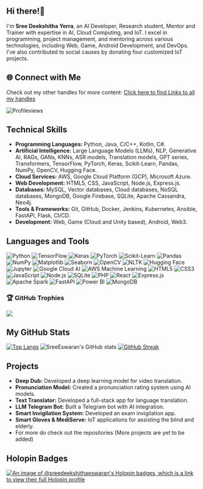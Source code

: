 ## Hi there!👋
I'm **Sree Deekshitha Yerra**, an AI Developer, Research student, Mentor and Trainer with expertise in AI, Cloud Computing, and IoT. I excel in programming, project management, and mentoring across various technologies, including Web, Game, Android Development, and DevOps. I've also contributed to social causes by donating four customized IoT projects.

## 🌐 Connect with Me
Check out my other handles for more content: [Click here to find Links to all my handles](https://linktr.ee/SreeEswaran) 

<!--Do Check out my other handles too!! [Here's the link](https:linktr.ee/SreeEswaran) 
<!--![Profile views](https://shields.io/badge/dynamic/json?color=green&label=Profile%20views&query=value&url=https://api.github.com/repos/SreeEswaran/SreeEswaran/views)-->

<!--![Profile views](http://hits.dwyl.com/SreeEswaran/SreeEswaran.svg)-->

![Profileviews](https://komarev.com/ghpvc/?username=SreeEswaran&label=Profile%20views&color=blue&style=for-the-badge)

<!--
## Professional Experience
- **AI and ML Intern**
  - Enligence Technologies
  - Specializing in project leadership and model development.
- **Research Intern**
  - Enligence Technologies
  - Contributing to innovative AI technologies.
- **ECELL Ambassador**
  - Coincient.ai
  - Showcasing marketing expertise and leadership skills.

## Leadership Experience
- **Android Co-Lead**
  - Google Developer Student Clubs VITB
  - Leading Android development projects.
- **Women Techmakers Member**
  - Providing mentorship and attending industry events.
- **Google Developer Groups Member**
  - Enhancing technical skills and networking.-->

## Technical Skills
- **Programming Languages:** Python, Java, C/C++, Kotlin, C#.
- **Artificial Intelligence:** Large Language Models (LLMs), NLP, Generative AI, RAGs, GANs, KNNs, ASR models, Translation models, GPT series, Transformers, TensorFlow, PyTorch, Keras, Scikit-Learn, Pandas, NumPy, OpenCV,  Hugging Face.
- **Cloud Services:** AWS, Google Cloud Platform (GCP), Microsoft Azure.
- **Web Development:** HTML5, CSS, JavaScript, Node.js, Express.js.
- **Databases:** MySQL, Vector databases, Cloud databases, NoSQL databases, MongoDB, Google Firebase, SQLite, Apache Cassandra, Neo4j.
- **Tools & Frameworks:** Git, GitHub, Docker, Jenkins, Kubernetes, Ansible, FastAPI, Flask, CI/CD.
- **Development:** Web, Game (Cloud and Unity based), Android, Web3.

<!--
## Languages and Tools
![JavaScript](https://img.shields.io/badge/-JavaScript-F7DF1E?style=flat-square&logo=javascript&logoColor=black)
![Python](https://img.shields.io/badge/-Python-3776AB?style=flat-square&logo=python&logoColor=white)
![Java](https://img.shields.io/badge/-Java-007396?style=flat-square&logo=java&logoColor=white)
![C++](https://img.shields.io/badge/-C++-00599C?style=flat-square&logo=c%2B%2B&logoColor=white)-->

## Languages and Tools

![Python](https://img.shields.io/badge/Python-3776AB?style=for-the-badge&logo=python&logoColor=white)
![TensorFlow](https://img.shields.io/badge/TensorFlow-FF6F00?style=for-the-badge&logo=tensorflow&logoColor=white)
![Keras](https://img.shields.io/badge/Keras-D00000?style=for-the-badge&logo=keras&logoColor=white)
![PyTorch](https://img.shields.io/badge/PyTorch-EE4C2C?style=for-the-badge&logo=pytorch&logoColor=white)
![Scikit-Learn](https://img.shields.io/badge/Scikit--Learn-F7931E?style=for-the-badge&logo=scikit-learn&logoColor=white)
![Pandas](https://img.shields.io/badge/Pandas-150458?style=for-the-badge&logo=pandas&logoColor=white)
![NumPy](https://img.shields.io/badge/NumPy-013243?style=for-the-badge&logo=numpy&logoColor=white)
![Matplotlib](https://img.shields.io/badge/Matplotlib-11557C?style=for-the-badge&logo=matplotlib&logoColor=white)
![Seaborn](https://img.shields.io/badge/Seaborn-3776AB?style=for-the-badge&logo=python&logoColor=white)
![OpenCV](https://img.shields.io/badge/OpenCV-5C3EE8?style=for-the-badge&logo=opencv&logoColor=white)
![NLTK](https://img.shields.io/badge/NLTK-3A76F0?style=for-the-badge&logo=python&logoColor=white)
![Hugging Face](https://img.shields.io/badge/Hugging%20Face-FFAA00?style=for-the-badge&logo=hugging-face&logoColor=black)
![Jupyter](https://img.shields.io/badge/Jupyter-F37626?style=for-the-badge&logo=jupyter&logoColor=white)
![Google Cloud AI](https://img.shields.io/badge/Google%20Cloud%20AI-4285F4?style=for-the-badge&logo=google-cloud&logoColor=white)
![AWS Machine Learning](https://img.shields.io/badge/AWS%20Machine%20Learning-FF9900?style=for-the-badge&logo=amazon-aws&logoColor=white)
![HTML5](https://img.shields.io/badge/HTML5-E34F26?style=for-the-badge&logo=html5&logoColor=white)
![CSS3](https://img.shields.io/badge/CSS3-1572B6?style=for-the-badge&logo=css3&logoColor=white)
![JavaScript](https://img.shields.io/badge/JavaScript-F7DF1E?style=for-the-badge&logo=javascript&logoColor=black)
![Node.js](https://img.shields.io/badge/Node.js-339933?style=for-the-badge&logo=nodedotjs&logoColor=white)
![SQLite](https://img.shields.io/badge/SQLite-003B57?style=for-the-badge&logo=sqlite&logoColor=white)
![PHP](https://img.shields.io/badge/PHP-777BB4?style=for-the-badge&logo=php&logoColor=white)
![React](https://img.shields.io/badge/React-61DAFB?style=for-the-badge&logo=react&logoColor=black)
![Express.js](https://img.shields.io/badge/Express.js-000000?style=for-the-badge&logo=express&logoColor=white)
![Apache Spark](https://img.shields.io/badge/Apache%20Spark-E25A1C?style=for-the-badge&logo=apache-spark&logoColor=white)
![FastAPI](https://img.shields.io/badge/FastAPI-009688?style=for-the-badge&logo=fastapi&logoColor=white)
![Power BI](https://img.shields.io/badge/Power%20BI-F2C811?style=for-the-badge&logo=power-bi&logoColor=black)
![MongoDB](https://img.shields.io/badge/MongoDB-47A248?style=for-the-badge&logo=mongodb&logoColor=white)

### 🏆 GitHub Trophies

![](https://github-profile-trophy.vercel.app/?username=SreeEswaran&theme=darkhub&no-frame=true&margin-w=10)

## My GitHub Stats

[![Top Langs](https://github-readme-stats.vercel.app/api/top-langs/?username=sreeeswaran&layout=compact&theme=highcontrast)](https://github.com/sreeeswaran/github-readme-stats) ![SreeEswaran's GitHub stats](https://github-readme-stats.vercel.app/api?username=sreeeswaran&show_icons=true&theme=highcontrast)
[![GitHub Streak](https://streak-stats.demolab.com/?user=SreeEswaran&theme=highcontrast)](https://git.io/streak-stats)

## Projects
- **Deep Dub:** Developed a deep learning model for video translation.
- **Pronunciation Model:** Created a pronunciation rating system using AI models.
- **Text Translator:** Developed a full-stack app for language translation.
- **LLM Telegram Bot:** Built a Telegram bot with AI integration.
- **Smart Invigilation System:** Developed an exam invigilation app.
- **Smart Gloves & MediServe:** IoT applications for assisting the blind and elderly.
- For more do check out the repositories (More projects are yet to be added)

## Holopin Badges
[![An image of @sreedeekshithaeswaran's Holopin badges, which is a link to view their full Holopin profile](https://holopin.me/sreedeekshithaeswaran)](https://holopin.io/@sreedeekshithaeswaran)
